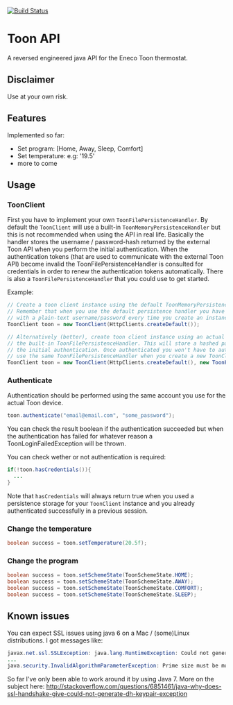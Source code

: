 [![Build Status](https://travis-ci.org/travis-repos/chirp-org-production.svg?branch=master)](https://travis-ci.org/travis-repos/chirp-org-production)

# Toon API
A reversed engineered java API for the Eneco Toon thermostat.

## Disclaimer
Use at your own risk. 

## Features
Implemented so far:

* Set program: [Home, Away, Sleep, Comfort]
* Set temperature: e.g: '19.5'
* more to come

## Usage

### ToonClient
First you have to implement your own `ToonFilePersistenceHandler`. By default the `ToonClient` will use a built-in `ToonMemoryPersistenceHandler` but this is not recommended when using the API in real life. Basically the handler stores the username / password-hash returned by the external Toon API when you perform the initial authentication. When the authentication tokens (that are used to communicate with the external Toon API) become invalid the ToonFilePersistenceHandler is consulted for credentials in order to renew the authentication tokens automatically. There is also a `ToonFilePersistenceHandler` that you could use to get started.

Example:
```java
// Create a toon client instance using the default ToonMemoryPersistenceHandler.
// Remember that when you use the default persistence handler you have to authenticate
// with a plain-text username/password every time you create an instance of ToonClient.
ToonClient toon = new ToonClient(HttpClients.createDefault());

// Alternatively (better), create toon client instance using an actual persistence storage like
// the built-in ToonFilePersistenceHandler. This will store a hashed password once you performed
// the initial authentication. Once authenticated you won't have to authenticate again if you
// use the same ToonFilePersistenceHandler when you create a new ToonClient instance.
ToonClient toon = new ToonClient(HttpClients.createDefault(), new ToonFilePersistenceHandler(file));
```

### Authenticate
Authentication should be performed using the same account you use for the actual Toon device.

```java
toon.authenticate("email@email.com", "some_password");
```
You can check the result boolean if the authentication succeeded but when the authentication has failed for whatever reason a ToonLoginFailedException will be thrown.

You can check wether or not authentication is required:
```java
if(!toon.hasCredentials()){
  ...
}
```
Note that `hasCredentials` will always return true when you used a persistence storage for your `ToonClient` instance and you already authenticated successfully in a previous session.

### Change the temperature
```java
boolean success = toon.setTemperature(20.5f);
```

### Change the program
```java
boolean success = toon.setSchemeState(ToonSchemeState.HOME);
boolean success = toon.setSchemeState(ToonSchemeState.AWAY);
boolean success = toon.setSchemeState(ToonSchemeState.COMFORT);
boolean success = toon.setSchemeState(ToonSchemeState.SLEEP);
```
## Known issues

You can expect SSL issues using java 6 on a Mac / (some)Linux distributions. I got messages like:

```java
javax.net.ssl.SSLException: java.lang.RuntimeException: Could not generate DH keypair
...
java.security.InvalidAlgorithmParameterException: Prime size must be multiple of 64, and can only range from 512 to 1024 (inclusive)
```

So far I've only been able to work around it by using Java 7. More on the subject here: http://stackoverflow.com/questions/6851461/java-why-does-ssl-handshake-give-could-not-generate-dh-keypair-exception
